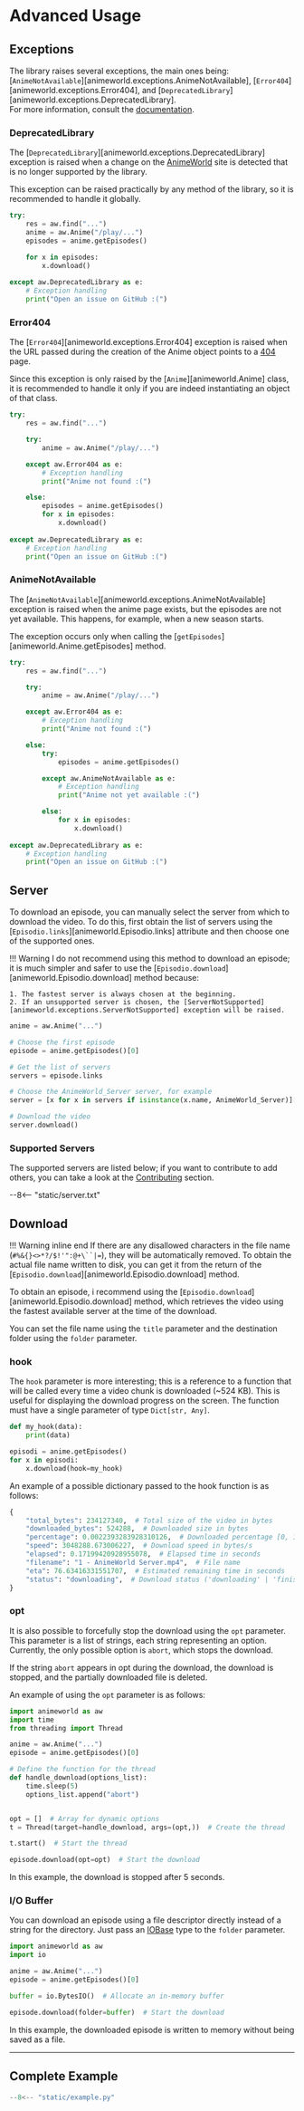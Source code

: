 # Advanced Usage

## Exceptions

The library raises several exceptions, the main ones being: [`AnimeNotAvailable`][animeworld.exceptions.AnimeNotAvailable], [`Error404`][animeworld.exceptions.Error404], and [`DeprecatedLibrary`][animeworld.exceptions.DeprecatedLibrary].<br>For more information, consult the [documentation](../api-reference/exceptions.md).

### DeprecatedLibrary

The [`DeprecatedLibrary`][animeworld.exceptions.DeprecatedLibrary] exception is raised when a change on the [AnimeWorld](https://www.animeworld.ac/) site is detected that is no longer supported by the library.

This exception can be raised practically by any method of the library, so it is recommended to handle it globally.

```py linenums="1" hl_lines="9"
try:
    res = aw.find("...")
    anime = aw.Anime("/play/...")
    episodes = anime.getEpisodes()

    for x in episodes:
        x.download()
        
except aw.DeprecatedLibrary as e:
    # Exception handling
    print("Open an issue on GitHub :(")
```

### Error404

The [`Error404`][animeworld.exceptions.Error404] exception is raised when the URL passed during the creation of the Anime object points to a [404](https://www.animeworld.ac/404) page.

Since this exception is only raised by the [`Anime`][animeworld.Anime] class, it is recommended to handle it only if you are indeed instantiating an object of that class.

```py linenums="1" hl_lines="7"
try:
    res = aw.find("...")

    try:
        anime = aw.Anime("/play/...")

    except aw.Error404 as e:
        # Exception handling
        print("Anime not found :(")

    else:
        episodes = anime.getEpisodes()
        for x in episodes:
            x.download()
        
except aw.DeprecatedLibrary as e:
    # Exception handling
    print("Open an issue on GitHub :(")
```

### AnimeNotAvailable

The [`AnimeNotAvailable`][animeworld.exceptions.AnimeNotAvailable] exception is raised when the anime page exists, but the episodes are not yet available. This happens, for example, when a new season starts.

The exception occurs only when calling the [`getEpisodes`][animeworld.Anime.getEpisodes] method.

```py linenums="1" hl_lines="15"
try:
    res = aw.find("...")

    try:
        anime = aw.Anime("/play/...")

    except aw.Error404 as e:
        # Exception handling
        print("Anime not found :(")

    else:
        try:
            episodes = anime.getEpisodes()

        except aw.AnimeNotAvailable as e:
            # Exception handling
            print("Anime not yet available :(")

        else:
            for x in episodes:
                x.download()
        
except aw.DeprecatedLibrary as e:
    # Exception handling
    print("Open an issue on GitHub :(")
```

## Server

To download an episode, you can manually select the server from which to download the video. To do this, first obtain the list of servers using the [`Episodio.links`][animeworld.Episodio.links] attribute and then choose one of the supported ones.

!!! Warning
    I do not recommend using this method to download an episode; it is much simpler and safer to use the [`Episodio.download`][animeworld.Episodio.download] method because:

    1. The fastest server is always chosen at the beginning.
    2. If an unsupported server is chosen, the [ServerNotSupported][animeworld.exceptions.ServerNotSupported] exception will be raised.

```py linenums="1"
anime = aw.Anime("...")

# Choose the first episode
episode = anime.getEpisodes()[0]

# Get the list of servers
servers = episode.links

# Choose the AnimeWorld_Server server, for example
server = [x for x in servers if isinstance(x.name, AnimeWorld_Server)][0]

# Download the video
server.download()
```

### Supported Servers

The supported servers are listed below; if you want to contribute to add others, you can take a look at the [Contributing](../community/contributing.md) section.

--8<-- "static/server.txt"

## Download

!!! Warning inline end
    If there are any disallowed characters in the file name (`#%&{}<>*?/$!'":@+\``|=`), they will be automatically removed. To obtain the actual file name written to disk, you can get it from the return of the [`Episodio.download`][animeworld.Episodio.download] method.

To obtain an episode, i recommend using the [`Episodio.download`][animeworld.Episodio.download] method, which retrieves the video using the fastest available server at the time of the download.

You can set the file name using the `title` parameter and the destination folder using the `folder` parameter.

### hook

The `hook` parameter is more interesting; this is a reference to a function that will be called every time a video chunk is downloaded (~524 KB). This is useful for displaying the download progress on the screen. The function must have a single parameter of type `Dict[str, Any]`.

```py
def my_hook(data):
	print(data)

episodi = anime.getEpisodes()
for x in episodi:
	x.download(hook=my_hook)
```

An example of a possible dictionary passed to the hook function is as follows:

```py
{
    "total_bytes": 234127340,  # Total size of the video in bytes
    "downloaded_bytes": 524288,  # Downloaded size in bytes
    "percentage": 0.0022393283928310126,  # Downloaded percentage [0, 1]
    "speed": 3048288.673006227,  # Download speed in bytes/s
    "elapsed": 0.17199420928955078,  # Elapsed time in seconds
    "filename": "1 - AnimeWorld Server.mp4",  # File name
    "eta": 76.63416331551707,  # Estimated remaining time in seconds
    "status": "downloading",  # Download status ('downloading' | 'finished' | 'aborted')
}
```

### opt

It is also possible to forcefully stop the download using the `opt` parameter. This parameter is a list of strings, each string representing an option. Currently, the only possible option is `abort`, which stops the download.

If the string `abort` appears in opt during the download, the download is stopped, and the partially downloaded file is deleted.

An example of using the `opt` parameter is as follows:

```py linenums="1"
import animeworld as aw
import time
from threading import Thread

anime = aw.Anime("...")
episode = anime.getEpisodes()[0]

# Define the function for the thread
def handle_download(options_list):
    time.sleep(5)
    options_list.append("abort")


opt = []  # Array for dynamic options
t = Thread(target=handle_download, args=(opt,))  # Create the thread

t.start()  # Start the thread

episode.download(opt=opt)  # Start the download
```

In this example, the download is stopped after 5 seconds.

### I/O Buffer

You can download an episode using a file descriptor directly instead of a string for the directory. Just pass an [IOBase](https://docs.python.org/3/library/io.html#i-o-base-classes) type to the `folder` parameter.

```py linenums="1"
import animeworld as aw
import io

anime = aw.Anime("...")
episode = anime.getEpisodes()[0]

buffer = io.BytesIO()  # Allocate an in-memory buffer

episode.download(folder=buffer)  # Start the download
```

In this example, the downloaded episode is written to memory without being saved as a file. 

---

## Complete Example

```py title="example.py" linenums="1"
--8<-- "static/example.py"
```